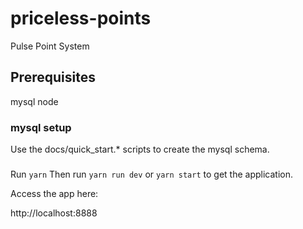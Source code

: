 # priceless-points
Pulse Point System


## Prerequisites
mysql
node

### mysql setup
Use the docs/quick_start.* scripts to create the mysql schema.

###
Run ```yarn```
Then run ```yarn run dev``` or ```yarn start``` to get the application.

Access the app here:

http://localhost:8888